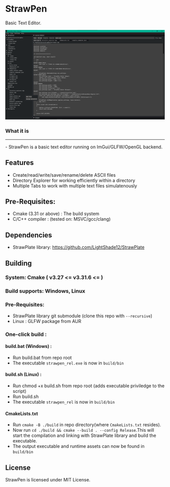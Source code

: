 # StrawPen
Basic Text Editor.

<img src="./docs/screenshot0.png" />

### What it is
<hr>
- StrawPen is a basic text editor running on ImGui/GLFW/OpenGL backend.

## Features
- Create/read/write/save/rename/delete ASCII files
- Directory Explorer for working efficiently within a directory
- Multiple Tabs to work with multiple text files simulatenously

## Pre-Requisites:
- Cmake (3.31 or above) : The build system
- C/C++ compiler : (tested on: MSVC/gcc/clang)

## Dependencies
- StrawPlate library: https://github.com/LightShade12/StrawPlate

## Building
### System: Cmake ( v3.27 <= v3.31.6 <= )
### Build supports: Windows, Linux
### Pre-Requisites:
- StrawPlate library git submodule (clone this repo with ```--recursive```)
- Linux : GLFW package from AUR
### One-click build :
#### build.bat (Windows) :
- Run build.bat from repo root
- The executable ```strawpen_rel.exe``` is now in ```build/bin```
#### build.sh (Linux) :
- Run chmod +x build.sh from repo root (adds executable priviledge to the script)
- Run build.sh
- The executable ```strawpen_rel``` is now in ```build/bin```
#### CmakeLists.txt
- Run ```cmake -B ./build``` in repo directory(where ```CmakeLists.txt``` resides). 
- Now run ```cd ./build && cmake --build . --config Release```.This will start the compilation and linking with StrawPlate library and build the executable.
- The output executable and runtime assets can now be found in ```build/bin```

## License
StrawPen is licensed under MIT License.